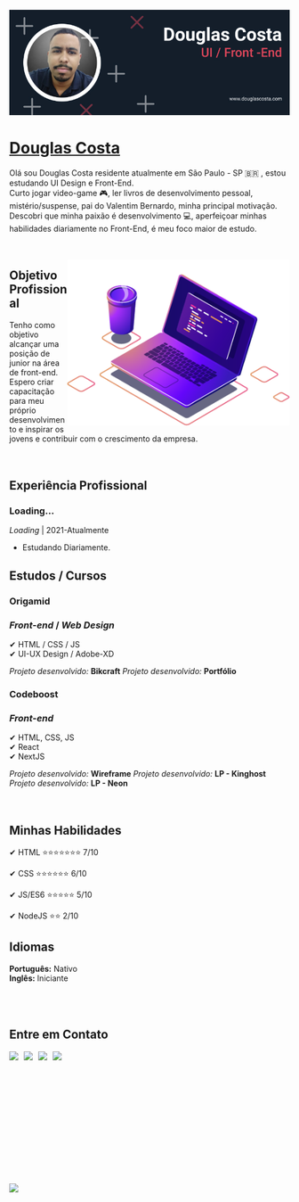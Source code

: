![Douglas Costa](./img/banner-02.jpg)

# <b>[Douglas Costa](https://github.com/douglascosta7623)</b>

Olá sou Douglas Costa residente atualmente em São Paulo - SP 🇧🇷 , estou estudando UI Design e Front-End.<br>
Curto jogar video-game 🎮, ler livros de desenvolvimento pessoal, mistério/suspense, pai do Valentim Bernardo, minha principal motivação. Descobri que minha paixão é desenvolvimento 💻, aperfeiçoar minhas habilidades diariamente no Front-End, é meu foco maior de estudo.<br><br><br>

<img src="./img/computer-illustration.png" min-width="400px" max-width="400px" width="400px" align="right" alt="badges">

## <b>Objetivo Profissional</b>

Tenho como objetivo alcançar uma posição de junior na área de front-end. Espero criar capacitação para meu próprio desenvolvimento e inspirar os jovens e contribuir com o crescimento da empresa.<br><br><br>

## <b>Experiência Profissional</b>

### **Loading...**<br>

_Loading_ | 2021-Atualmente<br>

- Estudando Diariamente.

## <b>Estudos / Cursos</b>

### <b>Origamid</b>

### _Front-end_ / _Web Design_

✔ HTML / CSS / JS<br>
✔ UI-UX Design / Adobe-XD<br>

_Projeto desenvolvido:_ <b>Bikcraft</b>
_Projeto desenvolvido:_ <b>Portfólio</b>

### <b>Codeboost</b>

### _Front-end_

✔ HTML, CSS, JS<br>
✔ React<br>
✔ NextJS<br>

_Projeto desenvolvido:_ <b>Wireframe</b>
_Projeto desenvolvido:_ <b>LP - Kinghost</b>
_Projeto desenvolvido:_ <b>LP - Neon</b><br><br><br>

## <b>Minhas Habilidades</b>

✔ HTML :star::star::star::star::star::star::star: 7/10<br>

✔ CSS :star::star::star::star::star::star: 6/10<br>

✔ JS/ES6 :star::star::star::star::star: 5/10<br>

✔ NodeJS :star::star: 2/10<br>

## <b>Idiomas</b>

<b>Português:</b> Nativo<br>
<b>Inglês:</b> Iniciante<br><br><br><br>

## <b>Entre em Contato<b>

<a href="#" target="_blank"><img src="https://img.shields.io/badge/SITE-www.douglascosta.com-black?style=for-the-badge"></a> &nbsp;
<a href="https://api.whatsapp.com/send?phone=5511937076925&text=Vim pelo GitHub" target="_blank"><img src="https://img.shields.io/badge/WHATSAPP-(11)93707--6925-success/?style=for-the-badge&logo=whatsapp&logoColor=success"></a> &nbsp;
<a href="mailto: douglasaquinocosta@gmail.com"><img src="https://img.shields.io/badge/Email-douglasaquinocosta@gmail.com-lightgrey?style=for-the-badge&logo=Gmail&logoColor=white"></a> &nbsp;
<a href="https://linkedin.com/in/douglas-costa-lima" target="_blank"><img src="https://img.shields.io/badge/Linkedin-@DOUGLAS__COSTA-blue?style=for-the-badge&logo=Linkedin&logoColor=white"></a> &nbsp; &nbsp;

<br><br><br><br><br><br><br><br><br><br><br><br><a href="https://fb.com/softwarealles"><img src="https://img.shields.io/badge/author-Diogo Realles-lightgrey"></a> &nbsp;
